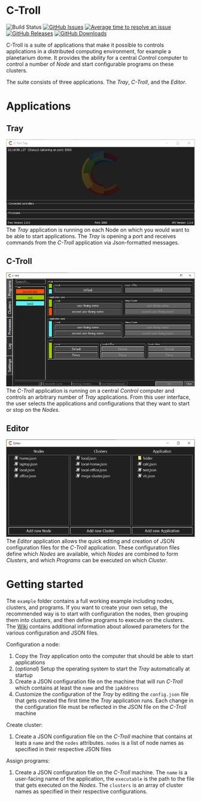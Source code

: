 # C-Troll

![Build Status](http://dev.openspaceproject.com/buildStatus/icon?job=C-Toolbox%2FC-Troll%2Fmaster&style=flat-square)
[![GitHub Issues](https://img.shields.io/github/issues/C-Toolbox/C-Troll.svg)](https://github.com/C-Toolbox/C-Troll/issues)
[![Average time to resolve an issue](http://isitmaintained.com/badge/resolution/c-toolbox/c-troll.svg)](http://isitmaintained.com/project/c-toolbox/c-troll "Average time to resolve an issue")
[![GitHub Releases](https://img.shields.io/github/release/C-Toolbox/C-Troll.svg)](https://github.com/C-Toolbox/C-Troll/releases)
[![GitHub Downloads](https://img.shields.io/github/downloads/C-Toolbox/C-Troll/total)](https://github.com/C-Toolbox/C-Troll/releases)

C-Troll is a suite of applications that make it possible to controls applications in a distributed computing environment, for example a planetarium dome.  It provides the ability for a central _Control_ computer to control a number of _Node_ and start configurable programs on these clusters.

The suite consists of three applications. The _Tray_, _C-Troll_, and the _Editor_.

# Applications
## Tray
![Tray](/images/tray.png?raw=true "The Tray application")
The _Tray_ application is running on each Node on which you would want to be able to start applications.  The _Tray_ is opening a port and receives commands from the _C-Troll_ application via Json-formatted messages.

## C-Troll
![C-Troll](/images/c-troll.png?raw=true "The main C-Troll application")
The _C-Troll_ application is running on a central _Control_ computer and controls an arbitrary number of _Tray_ applications.  From this user interface, the user selects the
applications and configurations that they want to start or stop on the _Nodes_.

## Editor
![Editor](/images/editor.png?raw=true "The Editor application")
The _Editor_ application allows the quick editing and creation of JSON configuration files for the _C-Troll_ application.  These configuration files define which _Nodes_ are available, which _Nodes_ are combined to form _Clusters_, and which _Programs_ can be executed on which _Cluster_.

# Getting started
The `example` folder contains a  full working example including nodes, clusters, and programs.  If you want to create your own setup, the recommended way is to start with configuration the nodes, then grouping them into clusters, and then define programs to execute on the clusters.  The [Wiki](https://github.com/c-toolbox-C-Troll/wiki) contains additional information about allowed parameters for the various configuration and JSON files.

Configuration a node:
 1. Copy the _Tray_ application onto the computer that should be able to start applications
 1. (*optional*) Setup the operating system to start the _Tray_ automatically at startup
 1. Create a JSON configuration file on the machine that will run _C-Troll_ which contains at least the `name` and the `ipAddress`
 1. Customize the configuration of the _Tray_ by editing the `config.json` file that gets created the first time the _Tray_ application runs.  Each change in the configuration file must be reflected in the JSON file on the _C-Troll_ machine

Create cluster:
 1. Create a JSON configuration file on the _C-Troll_ machine that contains at leats a `name` and the `nodes` attributes. `nodes` is a list of node names as specified in their respective JSON files

Assign programs:
 1. Create a JSON configuration file on the _C-Troll_ machine.  The `name` is a user-facing name of the application, the `executable` is the path to the file that gets executed on the _Nodes_.  The `clusters` is an array of cluster names as specified in their respective configurations.
